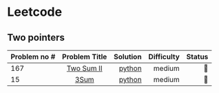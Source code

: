 # Leetcode
## Two pointers
| Problem no # | Problem Title | Solution | Difficulty | Status |
|----------|:--------:|---------:|---------:|---------:|
| 167 | [Two Sum II](https://leetcode.com/problems/two-sum-ii-input-array-is-sorted/) | [python](https://github.com/abhilekha-dalal/leetcode/blob/main/python/Two%20Sum.py) | medium |🔷
| 15 | [3Sum](https://leetcode.com/problems/3sum/) | [python](https://github.com/abhilekha-dalal/leetcode/blob/main/python/3sum.py) | medium |🔷

